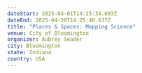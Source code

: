 ```yaml
---
dateStart: 2025-04-01T14:25:34.693Z
dateEnd: 2025-04-30T14:25:40.637Z
title: "Places & Spaces: Mapping Science"
venue: City of Bloomington
organizer: Aubrey Seader
city: Bloomington
state: Indiana
country: USA
---
```

